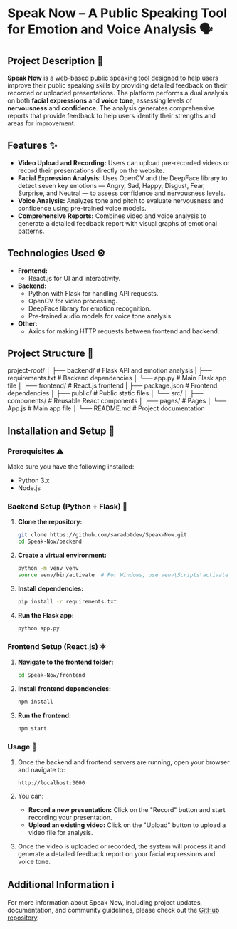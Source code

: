 # Speak Now – A Public Speaking Tool for Emotion and Voice Analysis 🗣

## Project Description 📝
**Speak Now** is a web-based public speaking tool designed to help users improve their public speaking skills by providing detailed feedback on their recorded or uploaded presentations. The platform performs a dual analysis on both **facial expressions** and **voice tone**, assessing levels of **nervousness** and **confidence**. The analysis generates comprehensive reports that provide feedback to help users identify their strengths and areas for improvement.

## Features ✨
- **Video Upload and Recording:** Users can upload pre-recorded videos or record their presentations directly on the website.
- **Facial Expression Analysis:** Uses OpenCV and the DeepFace library to detect seven key emotions — Angry, Sad, Happy, Disgust, Fear, Surprise, and Neutral — to assess confidence and nervousness levels.
- **Voice Analysis:** Analyzes tone and pitch to evaluate nervousness and confidence using pre-trained voice models.
- **Comprehensive Reports:** Combines video and voice analysis to generate a detailed feedback report with visual graphs of emotional patterns.

## Technologies Used ⚙
- **Frontend:**
  - React.js for UI and interactivity.
- **Backend:**
  - Python with Flask for handling API requests.
  - OpenCV for video processing.
  - DeepFace library for emotion recognition.
  - Pre-trained audio models for voice tone analysis.
- **Other:**
  - Axios for making HTTP requests between frontend and backend.

## Project Structure 📂
project-root/
│
├── backend/                         # Flask API and emotion analysis
|   ├── requirements.txt             # Backend dependencies
│   └── app.py                       # Main Flask app file
│
├── frontend/                        # React.js frontend
|   ├── package.json                 # Frontend dependencies
│   ├── public/                      # Public static files
│   └── src/
│       ├── components/              # Reusable React components
│       ├── pages/                   # Pages
│       └── App.js                   # Main app file
│
└── README.md                        # Project documentation

## Installation and Setup 🔑

### Prerequisites ⚠
Make sure you have the following installed:
- Python 3.x
- Node.js

### Backend Setup (Python + Flask) 🐍
1. **Clone the repository:**
   ```bash
   git clone https://github.com/saradotdev/Speak-Now.git
   cd Speak-Now/backend
   ```

2. **Create a virtual environment:**
   ```bash
   python -m venv venv
   source venv/bin/activate  # For Windows, use venv\Scripts\activate
   ```

3. **Install dependencies:**
   ```bash
   pip install -r requirements.txt
   ```

4. **Run the Flask app:**
   ```bash
   python app.py
   ```

### Frontend Setup (React.js) ⚛
1. **Navigate to the frontend folder:**
   ```bash
   cd Speak-Now/frontend
   ```

2. **Install frontend dependencies:**
   ```bash
   npm install
   ```

3. **Run the frontend:**
   ```bash
   npm start
   ```

### Usage 🚀
1. Once the backend and frontend servers are running, open your browser and navigate to:
   ```
   http://localhost:3000
   ```

2. You can:
   - **Record a new presentation:** Click on the "Record" button and start recording your presentation.
   - **Upload an existing video:** Click on the "Upload" button to upload a video file for analysis.

3. Once the video is uploaded or recorded, the system will process it and generate a detailed feedback report on your facial expressions and voice tone.

## Additional Information ℹ️
For more information about Speak Now, including project updates, documentation, and community guidelines, please check out the [GitHub repository](https://github.com/saradotdev/Speak-Now).
